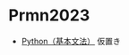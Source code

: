 # Prmn2023

- [Python（基本文法）](https://github.com/kiryu-3/Prmn2023/blob/main/Python_Basic/docs/index.html#0) 
仮置き
